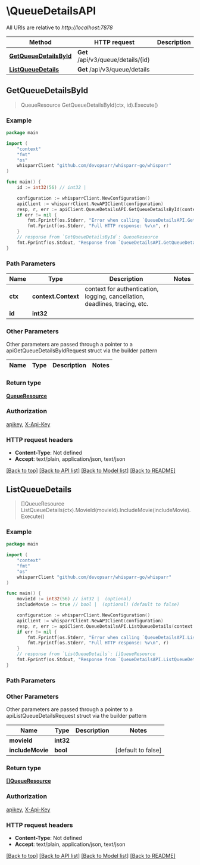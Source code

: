 # \QueueDetailsAPI

All URIs are relative to *http://localhost:7878*

Method | HTTP request | Description
------------- | ------------- | -------------
[**GetQueueDetailsById**](QueueDetailsAPI.md#GetQueueDetailsById) | **Get** /api/v3/queue/details/{id} | 
[**ListQueueDetails**](QueueDetailsAPI.md#ListQueueDetails) | **Get** /api/v3/queue/details | 



## GetQueueDetailsById

> QueueResource GetQueueDetailsById(ctx, id).Execute()



### Example

```go
package main

import (
	"context"
	"fmt"
	"os"
	whisparrClient "github.com/devopsarr/whisparr-go/whisparr"
)

func main() {
	id := int32(56) // int32 | 

	configuration := whisparrClient.NewConfiguration()
	apiClient := whisparrClient.NewAPIClient(configuration)
	resp, r, err := apiClient.QueueDetailsAPI.GetQueueDetailsById(context.Background(), id).Execute()
	if err != nil {
		fmt.Fprintf(os.Stderr, "Error when calling `QueueDetailsAPI.GetQueueDetailsById``: %v\n", err)
		fmt.Fprintf(os.Stderr, "Full HTTP response: %v\n", r)
	}
	// response from `GetQueueDetailsById`: QueueResource
	fmt.Fprintf(os.Stdout, "Response from `QueueDetailsAPI.GetQueueDetailsById`: %v\n", resp)
}
```

### Path Parameters


Name | Type | Description  | Notes
------------- | ------------- | ------------- | -------------
**ctx** | **context.Context** | context for authentication, logging, cancellation, deadlines, tracing, etc.
**id** | **int32** |  | 

### Other Parameters

Other parameters are passed through a pointer to a apiGetQueueDetailsByIdRequest struct via the builder pattern


Name | Type | Description  | Notes
------------- | ------------- | ------------- | -------------


### Return type

[**QueueResource**](QueueResource.md)

### Authorization

[apikey](../README.md#apikey), [X-Api-Key](../README.md#X-Api-Key)

### HTTP request headers

- **Content-Type**: Not defined
- **Accept**: text/plain, application/json, text/json

[[Back to top]](#) [[Back to API list]](../README.md#documentation-for-api-endpoints)
[[Back to Model list]](../README.md#documentation-for-models)
[[Back to README]](../README.md)


## ListQueueDetails

> []QueueResource ListQueueDetails(ctx).MovieId(movieId).IncludeMovie(includeMovie).Execute()



### Example

```go
package main

import (
	"context"
	"fmt"
	"os"
	whisparrClient "github.com/devopsarr/whisparr-go/whisparr"
)

func main() {
	movieId := int32(56) // int32 |  (optional)
	includeMovie := true // bool |  (optional) (default to false)

	configuration := whisparrClient.NewConfiguration()
	apiClient := whisparrClient.NewAPIClient(configuration)
	resp, r, err := apiClient.QueueDetailsAPI.ListQueueDetails(context.Background()).MovieId(movieId).IncludeMovie(includeMovie).Execute()
	if err != nil {
		fmt.Fprintf(os.Stderr, "Error when calling `QueueDetailsAPI.ListQueueDetails``: %v\n", err)
		fmt.Fprintf(os.Stderr, "Full HTTP response: %v\n", r)
	}
	// response from `ListQueueDetails`: []QueueResource
	fmt.Fprintf(os.Stdout, "Response from `QueueDetailsAPI.ListQueueDetails`: %v\n", resp)
}
```

### Path Parameters



### Other Parameters

Other parameters are passed through a pointer to a apiListQueueDetailsRequest struct via the builder pattern


Name | Type | Description  | Notes
------------- | ------------- | ------------- | -------------
 **movieId** | **int32** |  | 
 **includeMovie** | **bool** |  | [default to false]

### Return type

[**[]QueueResource**](QueueResource.md)

### Authorization

[apikey](../README.md#apikey), [X-Api-Key](../README.md#X-Api-Key)

### HTTP request headers

- **Content-Type**: Not defined
- **Accept**: text/plain, application/json, text/json

[[Back to top]](#) [[Back to API list]](../README.md#documentation-for-api-endpoints)
[[Back to Model list]](../README.md#documentation-for-models)
[[Back to README]](../README.md)

